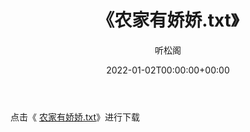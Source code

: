 ﻿---
title:  《农家有娇娇.txt》
date:   2022-01-02T00:00:00+00:00
author: 听松阁
layout: post
permalink: /农家有娇娇/
categories: 小说
tags: [小说]
---

点击《 [农家有娇娇.txt](http://img.660000.xyz/bookstukust/book/bntxt/10/农家有娇娇.txt)》进行下载